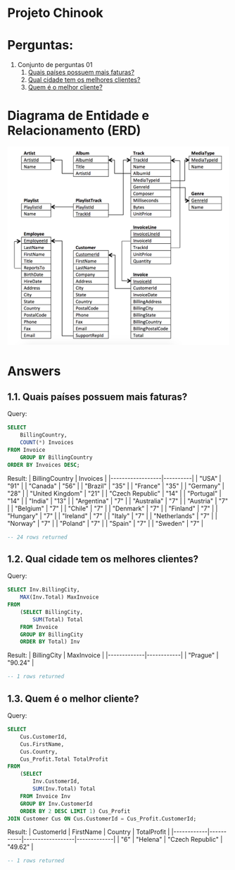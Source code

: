 # Projeto Chinook
# Perguntas:
1. Conjunto de perguntas 01
    1. [Quais países possuem mais faturas?](##-1.1.-Quais-países-possuem-mais-faturas)
    2. [Qual cidade tem os melhores clientes?](##-1.2.-Qual-cidade-tem-os-melhores-clientes)
    3. [Quem é o melhor cliente?](##-1.3.-Quem-é-o-melhor-cliente?)


# Diagrama de Entidade e Relacionamento (ERD)
![Chinook ERD](db/chinook-erd.png)

# Answers
## 1.1. Quais países possuem mais faturas?

Query:
```sql
SELECT 
    BillingCountry,
    COUNT(*) Invoices
FROM Invoice
    GROUP BY BillingCountry
ORDER BY Invoices DESC;
```
Result:
| BillingCountry   | Invoices |
|------------------|----------|
| "USA"            | "91"     |
| "Canada"         | "56"     |
| "Brazil"         | "35"     |
| "France"         | "35"     |
| "Germany"        | "28"     |
| "United Kingdom" | "21"     |
| "Czech Republic" | "14"     |
| "Portugal"       | "14"     |
| "India"          | "13"     |
| "Argentina"      | "7"      |
| "Australia"      | "7"      |
| "Austria"        | "7"      |
| "Belgium"        | "7"      |
| "Chile"          | "7"      |
| "Denmark"        | "7"      |
| "Finland"        | "7"      |
| "Hungary"        | "7"      |
| "Ireland"        | "7"      |
| "Italy"          | "7"      |
| "Netherlands"    | "7"      |
| "Norway"         | "7"      |
| "Poland"         | "7"      |
| "Spain"          | "7"      |
| "Sweden"         | "7"      |

```sql
-- 24 rows returned
```

## 1.2. Qual cidade tem os melhores clientes?

Query:
```sql
SELECT Inv.BillingCity,
    MAX(Inv.Total) MaxInvoice
FROM 
    (SELECT BillingCity,
        SUM(Total) Total
	FROM Invoice
    GROUP BY BillingCity
    ORDER BY Total) Inv
```
Result:
| BillingCity | MaxInvoice |
|-------------|------------|
| "Prague"    | "90.24"    |

```sql
-- 1 rows returned
```

## 1.3. Quem é o melhor cliente?

Query:
```sql
SELECT 
    Cus.CustomerId,
    Cus.FirstName,
    Cus.Country,
    Cus_Profit.Total TotalProfit
FROM 
    (SELECT 
        Inv.CustomerId,
        SUM(Inv.Total) Total
    FROM Invoice Inv
    GROUP BY Inv.CustomerId
    ORDER BY 2 DESC LIMIT 1) Cus_Profit
JOIN Customer Cus ON Cus.CustomerId = Cus_Profit.CustomerId;
```
Result:
| CustomerId | FirstName | Country          | TotalProfit |
|------------|-----------|------------------|-------------|
| "6"        | "Helena"  | "Czech Republic" | "49.62"     |

```sql
-- 1 rows returned
```
